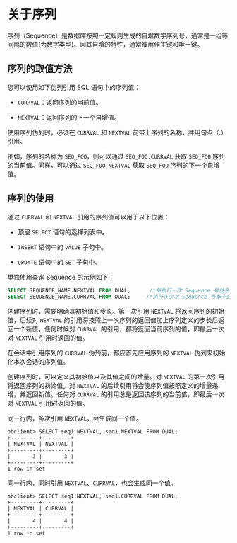 关于序列 
=========================

序列（Sequence）是数据库按照一定规则生成的自增数字序列号，通常是一组等间隔的数值(为数字类型)。因其自增的特性，通常被用作主键和唯一键。

序列的取值方法 
----------------------------

您可以使用如下伪列引用 SQL 语句中的序列值：

* `CURRVAL`：返回序列的当前值。

* `NEXTVAL`：返回序列的下一个自增值。




使用序列伪列时，必须在 `CURRVAL` 和 `NEXTVAL` 前带上序列的名称，并用句点（.）引用。

例如，序列的名称为 `SEQ_FOO`，则可以通过 `SEQ_FOO.CURRVAL` 获取 `SEQ_FOO` 序列的当前值。同样，可以通过 `SEQ_FOO.NEXTVAL` 获取 `SEQ_FOO` 序列的下一个自增值。

序列的使用 
--------------------------

通过 `CURRVAL` 和 `NEXTVAL` 引用的序列值可以用于以下位置：

* 顶层 `SELECT` 语句的选择列表中。

  

* `INSERT` 语句中的 `VALUE` 子句中。

  

* `UPDATE` 语句中的 `SET` 子句中。

  




单独使用查询 Sequence 的示例如下：

```sql
SELECT SEQUENCE_NAME.NEXTVAL FROM DUAL;      /*每执行一次 Sequence 号就会增加*/
SELECT SEQUENCE_NAME.CURRVAL FROM DUAL;     /*执行多少次 Sequence 号都不会变化*/
```



创建序列时，需要明确其初始值和步长。第一次引用 `NEXTVAL` 将返回序列的初始值，后续对 `NEXTVAL` 的引用将按照上一次序列的返回值加上序列定义的步长后返回一个新值。任何时候对 `CURRVAL` 的引用，都将返回当前序列的值，即最后一次对 `NEXTVAL` 引用时返回的值。

在会话中引用序列的 `CURRVAL` 伪列前，都应首先应用序列的 `NEXTVAL` 伪列来初始化本次会话的序列值。

创建序列时，可以定义其初始值以及其值之间的增量。对 `NEXTVAL` 的第一次引用将返回序列的初始值。对 `NEXTVAL` 的后续引用将会使序列值按照定义的增量递增，并返回新值。任何对 `CURRVAL` 的引用总是返回该序列的当前值，即最后一次对 `NEXTVAL` 引用时返回的值。

同一行内，多次引用 `NEXTVAL`，会生成同一个值。 

```unknow
obclient> SELECT seq1.NEXTVAL, seq1.NEXTVAL FROM DUAL;
+---------+---------+
| NEXTVAL | NEXTVAL |
+---------+---------+
|       3 |       3 |
+---------+---------+
1 row in set
```



同一行内，同时引用 `NEXTVAL`、`CURRVAL`，也会生成同一个值。

```unknow
obclient> SELECT seq1.NEXTVAL, seq1.CURRVAL FROM DUAL;
+---------+---------+
| NEXTVAL | CURRVAL |
+---------+---------+
|       4 |       4 |
+---------+---------+
1 row in set
```





